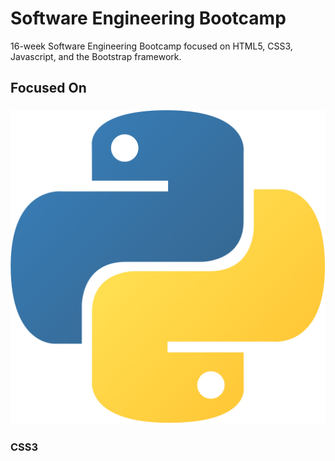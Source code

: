 # Software Engineering Bootcamp
16-week Software Engineering Bootcamp focused on HTML5, CSS3, Javascript, and the Bootstrap framework.

## Focused On

### ![This is an image](Assets/pylogo.png)
### CSS3
